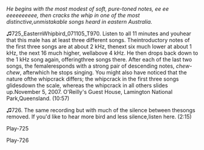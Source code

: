 *He begins with the most modest of soft, pure-toned notes, ee ee eeeeeeeeee, then cracks the whip in one of the most distinctive,unmistakable songs heard in eastern Australia.*

♫725\_EasternWhipbird\_071105\_T970. Listen to all 11 minutes and youhear that this male has at least three different songs. Theintroductory notes of the first three songs are at about 2 kHz, thenext six much lower at about 1 kHz, the next 16 much higher, wellabove 4 kHz. He then drops back down to the 1 kHz song again, offeringthree songs there. After each of the last two songs, the femaleresponds with a strong pair of descending notes, *chew-chew*, afterwhich he stops singing. You might also have noticed that the nature ofthe whipcrack differs; the whipcrack in the first three songs glidesdown the scale, whereas the whipcrack in all others slides up.November 5, 2007. O'Reilly's Guest House, Lamington National Park,Queensland. (10:57)

♫726. The same recording but with much of the silence between thesongs removed. If you'd like to hear more bird and less silence,listen here. (2:15)

Play-725

Play-726
